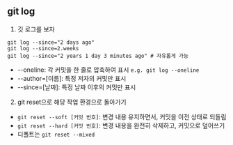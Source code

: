 ## git log

1. 깃 로그를 보자

```
git log --since="2 days ago"
git log --since=2.weeks
git log --since="2 years 1 day 3 minutes ago" # 자유롭게 가능
```

* --oneline: 각 커밋을 한 줄로 압축하여 표시    `e.g. git log --oneline`
* --author=[이름]: 특정 저자의 커밋만 표시
* --since=[날짜]: 특정 날짜 이후의 커밋만 표시
  
2. git reset으로 해당 작업 환경으로 돌아가기
* `git reset --soft [커밋 번호]`: 변경 내용 유지하면서, 커밋을 이전 상태로 되돌림
* `git reset --hard [커밋 번호]`: 변경 내용을 완전히 삭제하고, 커밋으로 덮어쓰기
* 디폴트는 `git reset --mixed`